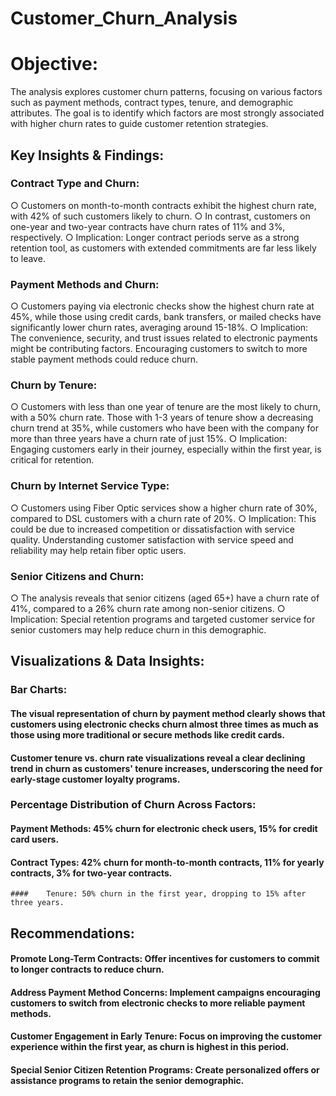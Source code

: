 # Customer_Churn_Analysis
# Objective:
The analysis explores customer churn patterns, focusing on various factors such as payment methods, contract types, tenure, and demographic attributes. The goal is to identify which factors are most strongly associated with higher churn rates to guide customer retention strategies.
## Key Insights & Findings:
###	Contract Type and Churn:
○	Customers on month-to-month contracts exhibit the highest churn rate, with 42% of such customers likely to churn.
○	In contrast, customers on one-year and two-year contracts have churn rates of 11% and 3%, respectively.
○	Implication: Longer contract periods serve as a strong retention tool, as customers with extended commitments are far less likely to leave.
###	Payment Methods and Churn:
○	Customers paying via electronic checks show the highest churn rate at 45%, while those using credit cards, bank transfers, or mailed checks have significantly lower churn rates, averaging around 15-18%.
○	Implication: The convenience, security, and trust issues related to electronic payments might be contributing factors. Encouraging customers to switch to more stable payment methods could reduce churn.
###	Churn by Tenure:
○	Customers with less than one year of tenure are the most likely to churn, with a 50% churn rate. Those with 1-3 years of tenure show a decreasing churn trend at 35%, while customers who have been with the company for more than three years have a churn rate of just 15%.
○	Implication: Engaging customers early in their journey, especially within the first year, is critical for retention.
###	Churn by Internet Service Type:
○	Customers using Fiber Optic services show a higher churn rate of 30%, compared to DSL customers with a churn rate of 20%.
○	Implication: This could be due to increased competition or dissatisfaction with service quality. Understanding customer satisfaction with service speed and reliability may help retain fiber optic users.
###	Senior Citizens and Churn:
○	The analysis reveals that senior citizens (aged 65+) have a churn rate of 41%, compared to a 26% churn rate among non-senior citizens.
○	Implication: Special retention programs and targeted customer service for senior customers may help reduce churn in this demographic.
## Visualizations & Data Insights:
###	Bar Charts:
####	The visual representation of churn by payment method clearly shows that customers using electronic checks churn almost three times as much as those using more traditional or secure methods like credit cards.
####	Customer tenure vs. churn rate visualizations reveal a clear declining trend in churn as customers' tenure increases, underscoring the need for early-stage customer loyalty programs.
###	Percentage Distribution of Churn Across Factors:
####	Payment Methods: 45% churn for electronic check users, 15% for credit card users.
####	Contract Types: 42% churn for month-to-month contracts, 11% for yearly contracts, 3% for two-year contracts.
	####	Tenure: 50% churn in the first year, dropping to 15% after three years.
## Recommendations:
####	Promote Long-Term Contracts: Offer incentives for customers to commit to longer contracts to reduce churn.
####	Address Payment Method Concerns: Implement campaigns encouraging customers to switch from electronic checks to more reliable payment methods.
####	Customer Engagement in Early Tenure: Focus on improving the customer experience within the first year, as churn is highest in this period.
####	Special Senior Citizen Retention Programs: Create personalized offers or assistance programs to retain the senior demographic.
